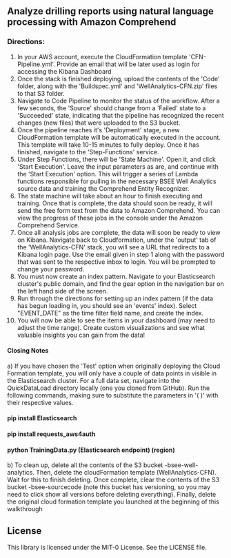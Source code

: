 ## Analyze drilling reports using natural language processing with Amazon Comprehend


### Directions:
1) In your AWS account, execute the CloudFormation template 'CFN-Pipeline.yml'. Provide an email that will be later used as login for accessing the Kibana Dashboard
2) Once the stack is finished deploying, upload the contents of the 'Code' folder, along with the 'Buildspec.yml' and 'WellAnalytics-CFN.zip' files to that S3 folder.
3) Navigate to Code Pipeline to monitor the status of the workflow. After a few seconds, the 'Source' should change from a 'Failed' state to a 'Succeeded' state, indicating that the pipeline has recognized the recent changes (new files) that were uploaded to the S3 bucket.
4) Once the pipeline reaches it's 'Deployment' stage, a new CloudFormation template will be automatically executed in the account. This template will take 10-15 minutes to fully deploy. Once it has finished, navigate to the 'Step-Functions' service.
5) Under Step Functions, there will be 'State Machine'. Open it, and click 'Start Execution'. Leave the input parameters as are, and continue with the 'Start Execution' option. This will trigger a series of Lambda functions responsible for pulling in the necessary BSEE Well Analytics source data and training the Comprehend Entity Recognizer.
6) The state machine will take about an hour to finish executing and training. Once that is complete, the data should soon be ready, it will send the free form text from the data to Amazon Comprehend. You can view the progress of these jobs in the console under the Amazon Comprehend Service. 
7) Once all analysis jobs are complete, the data will soon be ready to view on Kibana. Navigate back to Cloudformation, under the 'output' tab of the 'WellAnalytics-CFN' stack, you will see a URL that redirects to a Kibana login page. Use the email given in step 1 along with the password that was sent to the respective inbox to login. You will be prompted to change your password.
8) You must now create an index pattern. Navigate to your Elasticsearch cluster's public domain, and find the gear option in the navigation bar on the left hand side of the screen.
9) Run through the directions for setting up an index pattern (if the data has begun loading in, you should see an 'events' index). Select "EVENT_DATE" as the time filter field name, and create the index.
10) You will now be able to see the items in your dashboard (may need to adjust the time range). Create custom visualizations and see what valuable insights you can gain from the data!

#### Closing Notes
a) If you have chosen the 'Test' option when originally deploying the Cloud Formation template, you will only have a couple of data points in visible in the Elasticsearch cluster. For a full data set, navigate into the QuickDataLoad directory locally (one you cloned from GitHub). Run the following commands, making sure to substitute the parameters in '( )' with their respective values.
#### pip install Elasticsearch
#### pip install requests_aws4auth
#### python TrainingData.py (Elasticsearch endpoint) (region)

b) To clean up, delete all the contents of the S3 bucket <accountId>-bsee-well-analytics. Then, delete the cloudFormation template (WellAnalytics-CFN). Wait for this to finish deleting. Once complete, clear the contents of the S3 bucket <accountId>-bsee-sourcecode (note this bucket has versioning, so you may need to click show all versions before deleting everything). Finally, delete the original cloud formation template you launched at the beginning of this walkthrough

## License

This library is licensed under the MIT-0 License. See the LICENSE file.

